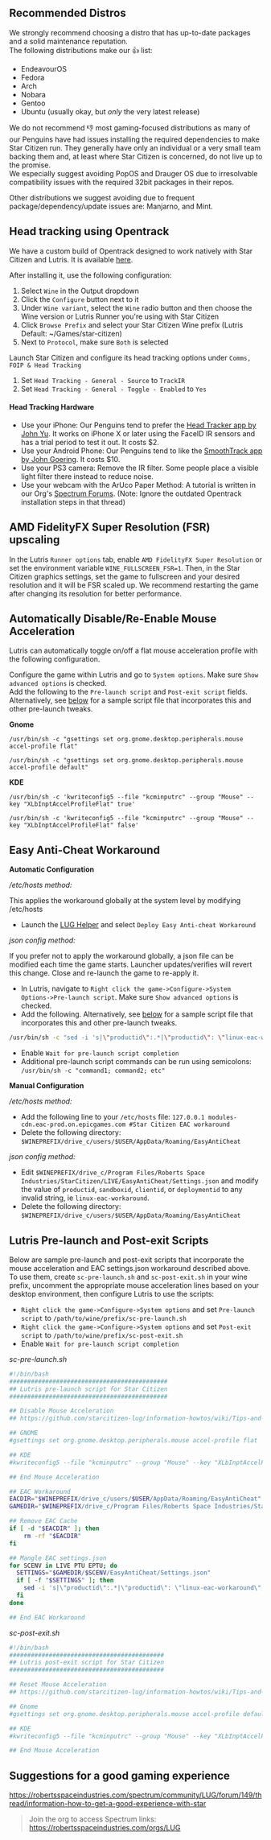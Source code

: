 ## Recommended Distros
We strongly recommend choosing a distro that has up-to-date packages and a solid maintenance reputation.  
The following distributions make our 👍 list:
- EndeavourOS
- Fedora
- Arch
- Nobara
- Gentoo
- Ubuntu (usually okay, but *only* the very latest release)

We do not recommend 👎 most gaming-focused distributions as many of our Penguins have had issues installing the required dependencies to make Star Citizen run. They generally have only an individual or a very small team backing them and, at least where Star Citizen is concerned, do not live up to the promise.  
We especially suggest avoiding PopOS and Drauger OS due to irresolvable compatibility issues with the required 32bit packages in their repos.

Other distributions we suggest avoiding due to frequent package/dependency/update issues are: Manjarno, and Mint.


## Head tracking using Opentrack
We have a custom build of Opentrack designed to work natively with Star Citizen and Lutris. It is available [here](https://github.com/Priton-CE/opentrack-StarCitizen).

After installing it, use the following configuration:
1. Select `Wine` in the Output dropdown
2. Click the `Configure` button next to it
3. Under `Wine variant`, select the `Wine` radio button and then choose the Wine version or Lutris Runner you're using with Star Citizen
4. Click `Browse Prefix` and select your Star Citizen Wine prefix (Lutris Default: ~/Games/star-citizen)
5. Next to `Protocol`, make sure `Both` is selected

Launch Star Citizen and configure its head tracking options under `Comms, FOIP & Head Tracking`
1. Set `Head Tracking - General - Source` to `TrackIR`
2. Set `Head Tracking - General - Toggle - Enabled` to `Yes`

#### Head Tracking Hardware
- Use your iPhone: Our Penguins tend to prefer the [Head Tracker app by John Yu](https://apps.apple.com/us/app/head-tracker/id1527710071). It works on iPhone X or later using the FaceID IR sensors and has a trial period to test it out. It costs $2.
- Use your Android Phone: Our Penguins tend to like the [SmoothTrack app by John Goering](https://play.google.com/store/apps/details?id=com.epaga.smoothtrack&gl=US). It costs $10.
- Use your PS3 camera: Remove the IR filter. Some people place a visible light filter there instead to reduce noise.
- Use your webcam with the ArUco Paper Method: A tutorial is written in our Org's [Spectrum Forums](https://robertsspaceindustries.com/spectrum/community/LUG/forum/194647/thread/tutorial-opentrack-aruco-for-star-citizen-via-lutr). (Note: Ignore the outdated Opentrack installation steps in that thread)


## AMD FidelityFX Super Resolution (FSR) upscaling
In the Lutris `Runner options` tab, enable `AMD FidelityFX Super Resolution` or set the environment variable `WINE_FULLSCREEN_FSR=1`. Then, in the Star Citizen graphics settings, set the game to fullscreen and your desired resolution and it will be FSR scaled up. We recommend restarting the game after changing its resolution for better performance.


## Automatically Disable/Re-Enable Mouse Acceleration
Lutris can automatically toggle on/off a flat mouse acceleration profile with the following configuration.

Configure the game within Lutris and go to `System options`. Make sure `Show advanced options` is checked.  
Add the following to the `Pre-launch script` and `Post-exit script` fields.  
Alternatively, see [below](https://github.com/starcitizen-lug/information-howtos/wiki/Tips-and-Tricks#lutris-pre-launch-and-post-exit-scripts) for a sample script file that incorporates this and other pre-launch tweaks.

**Gnome**

`/usr/bin/sh -c "gsettings set org.gnome.desktop.peripherals.mouse accel-profile flat"`

`/usr/bin/sh -c "gsettings set org.gnome.desktop.peripherals.mouse accel-profile default"`

**KDE**

`/usr/bin/sh -c 'kwriteconfig5 --file "kcminputrc" --group "Mouse" --key "XLbInptAccelProfileFlat" true'`

`/usr/bin/sh -c 'kwriteconfig5 --file "kcminputrc" --group "Mouse" --key "XLbInptAccelProfileFlat" false'`


## Easy Anti-Cheat Workaround
**Automatic Configuration**

_/etc/hosts method:_

This applies the workaround globally at the system level by modifying /etc/hosts
* Launch the [LUG Helper](https://github.com/starcitizen-lug/lug-helper) and select `Deploy Easy Anti-cheat Workaround`

_json config method:_

If you prefer not to apply the workaround globally, a json file can be modified each time the game starts. Launcher updates/verifies will revert this change. Close and re-launch the game to re-apply it.
* In Lutris, navigate to `Right click the game->Configure->System Options->Pre-launch script`. Make sure `Show advanced options` is checked.
* Add the following. Alternatively, see [below](https://github.com/starcitizen-lug/information-howtos/wiki/Tips-and-Tricks#lutris-pre-launch-and-post-exit-scripts) for a sample script file that incorporates this and other pre-launch tweaks.
```sh
/usr/bin/sh -c "sed -i 's|\"productid\":.*|\"productid\": \"linux-eac-workaround\",|' \"$WINEPREFIX/drive_c/Program Files/Roberts Space Industries/StarCitizen/LIVE/EasyAntiCheat/Settings.json\""
```
* Enable `Wait for pre-launch script completion`
* Additional pre-launch script commands can be run using semicolons: `/usr/bin/sh -c "command1; command2; etc"`

**Manual Configuration**

_/etc/hosts method:_

* Add the following line to your `/etc/hosts` file:
`127.0.0.1 modules-cdn.eac-prod.on.epicgames.com #Star Citizen EAC workaround`
* Delete the following directory:
`$WINEPREFIX/drive_c/users/$USER/AppData/Roaming/EasyAntiCheat`

_json config method:_

* Edit `$WINEPREFIX/drive_c/Program Files/Roberts Space Industries/StarCitizen/LIVE/EasyAntiCheat/Settings.json` and modify the value of `productid`, `sandboxid`, `clientid`, or `deploymentid` to any invalid string, ie `linux-eac-workaround`.
* Delete the following directory:
`$WINEPREFIX/drive_c/users/$USER/AppData/Roaming/EasyAntiCheat`


## Lutris Pre-launch and Post-exit Scripts
Below are sample pre-launch and post-exit scripts that incorporate the mouse acceleration and EAC settings.json workaround described above.  
To use them, create `sc-pre-launch.sh` and `sc-post-exit.sh` in your wine prefix, uncomment the appropriate mouse acceleration lines based on your desktop environment, then configure Lutris to use the scripts:
- `Right click the game->Configure->System options` and set `Pre-launch script` to `/path/to/wine/prefix/sc-pre-launch.sh`
- `Right click the game->Configure->System options` and set `Post-exit script` to `/path/to/wine/prefix/sc-post-exit.sh`
- Enable `Wait for pre-launch script completion`

_sc-pre-launch.sh_
```bash
#!/bin/bash
############################################
## Lutris pre-launch script for Star Citizen
############################################

## Disable Mouse Acceleration 
## https://github.com/starcitizen-lug/information-howtos/wiki/Tips-and-Tricks#automatically-disablere-enable-mouse-acceleration

## GNOME
#gsettings set org.gnome.desktop.peripherals.mouse accel-profile flat

## KDE
#kwriteconfig5 --file "kcminputrc" --group "Mouse" --key "XLbInptAccelProfileFlat" true

## End Mouse Acceleration

## EAC Workaround
EACDIR="$WINEPREFIX/drive_c/users/$USER/AppData/Roaming/EasyAntiCheat"
GAMEDIR="$WINEPREFIX/drive_c/Program Files/Roberts Space Industries/StarCitizen"

## Remove EAC Cache
if [ -d "$EACDIR" ]; then
    rm -rf "$EACDIR"
fi

## Mangle EAC settings.json
for SCENV in LIVE PTU EPTU; do
  SETTINGS="$GAMEDIR/$SCENV/EasyAntiCheat/Settings.json"
  if [ -f "$SETTINGS" ]; then
    sed -i 's|\"productid\":.*|\"productid\": \"linux-eac-workaround\",|' "$SETTINGS"
  fi
done

## End EAC Workaround
```

_sc-post-exit.sh_
```bash
#!/bin/bash
###########################################
## Lutris post-exit script for Star Citizen
###########################################

## Reset Mouse Acceleration 
## https://github.com/starcitizen-lug/information-howtos/wiki/Tips-and-Tricks#automatically-disablere-enable-mouse-acceleration

## Gnome
#gsettings set org.gnome.desktop.peripherals.mouse accel-profile default

## KDE
#kwriteconfig5 --file "kcminputrc" --group "Mouse" --key "XLbInptAccelProfileFlat" false

## End Mouse Acceleration
```


## Suggestions for a good gaming experience
https://robertsspaceindustries.com/spectrum/community/LUG/forum/149/thread/information-how-to-get-a-good-experience-with-star
> Join the org to access Spectrum links: https://robertsspaceindustries.com/orgs/LUG
